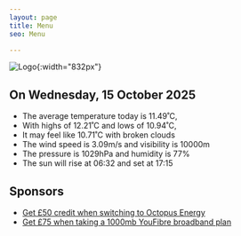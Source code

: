 ```yaml
---
layout: page
title: Menu
seo: Menu

---
```


![Logo](/images/logo.jpg){:width="832px"}

<!-- weather_marker starts -->
## On Wednesday, 15 October 2025

- The average temperature today is 11.49˚C,
- With highs of 12.21˚C and lows of 10.94˚C,
- It may feel like 10.71˚C with broken clouds
- The wind speed is 3.09m/s and visibility is 10000m
- The pressure is 1029hPa and humidity is 77%
- The sun will rise at 06:32 and set at 17:15

<!-- weather_marker ends -->

## Sponsors

- [Get £50 credit when switching to Octopus Energy](https://bit.ly/3oD1nnS)
- [Get £75 when taking a 1000mb YouFibre broadband plan](https://aklam.io/91zWhU?)
